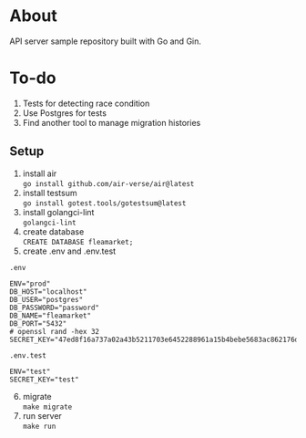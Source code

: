 # About

API server sample repository built with Go and Gin.

# To-do

1. Tests for detecting race condition
2. Use Postgres for tests
3. Find another tool to manage migration histories

## Setup

1. install air  
   `go install github.com/air-verse/air@latest`
2. install testsum  
   `go install gotest.tools/gotestsum@latest`
3. install golangci-lint  
   `golangci-lint`
4. create database  
   `CREATE DATABASE fleamarket;`
5. create .env and .env.test

`.env`

```
ENV="prod"
DB_HOST="localhost"
DB_USER="postgres"
DB_PASSWORD="password"
DB_NAME="fleamarket"
DB_PORT="5432"
# openssl rand -hex 32
SECRET_KEY="47ed8f16a737a02a43b5211703e6452288961a15b4bebe5683ac862176df515b"
```

`.env.test`

```
ENV="test"
SECRET_KEY="test"
```

6. migrate  
   `make migrate`
7. run server  
   `make run`
